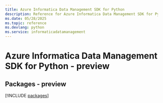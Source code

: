 ```yaml
---
title: Azure Informatica Data Management SDK for Python
description: Reference for Azure Informatica Data Management SDK for Python
ms.date: 05/28/2025
ms.topic: reference
ms.devlang: python
ms.service: informaticadatamanagement
---
```

# Azure Informatica Data Management SDK for Python - preview
## Packages - preview
[!INCLUDE [packages](informatica-data-management-index.md)]